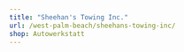 ```yaml
---
title: "Sheehan's Towing Inc."
url: /west-palm-beach/sheehans-towing-inc/
shop: Autowerkstatt
---
```

